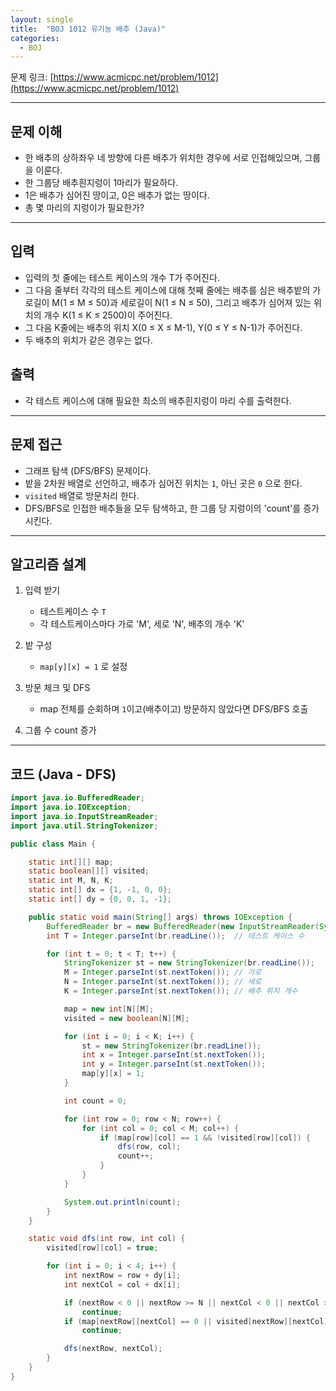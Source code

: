 ```yaml
---
layout: single
title:  "BOJ 1012 유기농 배추 (Java)"
categories: 
  - BOJ
---
```


문제 링크: [https://www.acmicpc.net/problem/1012](https://www.acmicpc.net/problem/1012)

---

## 문제 이해

- 한 배추의 상하좌우 네 방향에 다른 배추가 위치한 경우에 서로 인접해있으며, 그룹을 이룬다.
- 한 그룹당 배추흰지렁이 1마리가 필요하다.
- 1은 배추가 심어진 땅이고, 0은 배추가 없는 땅이다.
- 총 몇 마리의 지렁이가 필요한가?

---

## 입력
- 입력의 첫 줄에는 테스트 케이스의 개수 T가 주어진다. 
- 그 다음 줄부터 각각의 테스트 케이스에 대해 첫째 줄에는 배추를 심은 배추밭의 가로길이 M(1 ≤ M ≤ 50)과 세로길이 N(1 ≤ N ≤ 50), 그리고 배추가 심어져 있는 위치의 개수 K(1 ≤ K ≤ 2500)이 주어진다. 
- 그 다음 K줄에는 배추의 위치 X(0 ≤ X ≤ M-1), Y(0 ≤ Y ≤ N-1)가 주어진다. 
- 두 배추의 위치가 같은 경우는 없다.


## 출력
- 각 테스트 케이스에 대해 필요한 최소의 배추흰지렁이 마리 수를 출력한다.


---

## 문제 접근

- 그래프 탐색 (DFS/BFS) 문제이다.
- 밭을 2차원 배열로 선언하고, 배추가 심어진 위치는 `1`, 아닌 곳은 `0` 으로 한다.
- `visited` 배열로 방문처리 한다.
- DFS/BFS로 인접한 배추들을 모두 탐색하고, 한 그룹 당 지렁이의 'count'를 증가시킨다.

---

## 알고리즘 설계

1. 입력 받기
   - 테스트케이스 수 `T`
   - 각 테스트케이스마다 가로 'M', 세로 'N', 배추의 개수 'K'
2. 밭 구성
   - `map[y][x] = 1` 로 설정
3. 방문 체크 및 DFS
   - map 전체를 순회하며 `1`이고(배추이고) 방문하지 않았다면 DFS/BFS 호출

4. 그룹 수 count 증가

---

## 코드 (Java - DFS)

```java
import java.io.BufferedReader;
import java.io.IOException;
import java.io.InputStreamReader;
import java.util.StringTokenizer;

public class Main {

    static int[][] map;
    static boolean[][] visited;
    static int M, N, K;
    static int[] dx = {1, -1, 0, 0};
    static int[] dy = {0, 0, 1, -1};

    public static void main(String[] args) throws IOException {
        BufferedReader br = new BufferedReader(new InputStreamReader(System.in));
        int T = Integer.parseInt(br.readLine());  // 테스트 케이스 수

        for (int t = 0; t < T; t++) {
            StringTokenizer st = new StringTokenizer(br.readLine());
            M = Integer.parseInt(st.nextToken()); // 가로
            N = Integer.parseInt(st.nextToken()); // 세로
            K = Integer.parseInt(st.nextToken()); // 배추 위치 개수

            map = new int[N][M];
            visited = new boolean[N][M];

            for (int i = 0; i < K; i++) {
                st = new StringTokenizer(br.readLine());
                int x = Integer.parseInt(st.nextToken());
                int y = Integer.parseInt(st.nextToken());
                map[y][x] = 1;
            }

            int count = 0;

            for (int row = 0; row < N; row++) {
                for (int col = 0; col < M; col++) {
                    if (map[row][col] == 1 && !visited[row][col]) {
                        dfs(row, col);
                        count++;
                    }
                }
            }

            System.out.println(count);
        }
    }

    static void dfs(int row, int col) {
        visited[row][col] = true;

        for (int i = 0; i < 4; i++) {
            int nextRow = row + dy[i];
            int nextCol = col + dx[i];

            if (nextRow < 0 || nextRow >= N || nextCol < 0 || nextCol >= M)
                continue;
            if (map[nextRow][nextCol] == 0 || visited[nextRow][nextCol])
                continue;

            dfs(nextRow, nextCol);
        }
    }
}


